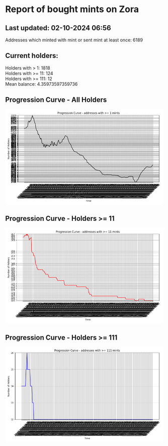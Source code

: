 # Report of bought mints on Zora
## Last updated: 02-10-2024 06:56
Addresses which minted with mint or sent mint at least once: 6189

## Current holders:
Holders with > 1: 1818  
Holders with >= 11: 124  
Holders with >= 111: 12  
Mean balance: 4.35973597359736  

## Progression Curve - All Holders
![addresses with >= 1 mint](progression_curve_all.png)
## Progression Curve - Holders >= 11
![addresses with >= 11 mints](progression_curve_gt_11.png)
## Progression Curve - Holders >= 111
![addresses with >= 111 mints](progression_curve_gt_111.png)
